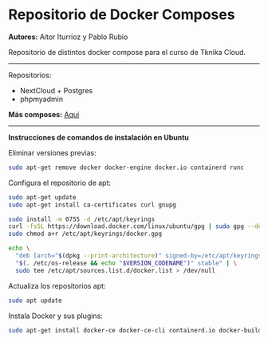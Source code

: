 # Repositorio de Docker Composes

**Autores:** Aitor Iturrioz y Pablo Rubio

Repositorio de distintos docker compose para el curso de Tknika Cloud.

---

Repositorios:

* NextCloud + Postgres
* phpmyadmin

**Más composes:** [Aquí](https://github.com/docker/awesome-compose)

---

**Instrucciones de comandos de  instalación en Ubuntu**

Eliminar versiones previas:

```bash
sudo apt-get remove docker docker-engine docker.io containerd runc
```

Configura el repositorio de apt:

```bash
sudo apt-get update
sudo apt-get install ca-certificates curl gnupg
```

```bash
sudo install -m 0755 -d /etc/apt/keyrings
curl -fsSL https://download.docker.com/linux/ubuntu/gpg | sudo gpg --dearmor -o /etc/apt/keyrings/docker.gpg
sudo chmod a+r /etc/apt/keyrings/docker.gpg
```

```bash
echo \
  "deb [arch="$(dpkg --print-architecture)" signed-by=/etc/apt/keyrings/docker.gpg] https://download.docker.com/linux/ubuntu \
  "$(. /etc/os-release && echo "$VERSION_CODENAME")" stable" | \
  sudo tee /etc/apt/sources.list.d/docker.list > /dev/null
```

Actualiza los repositorios apt:

```bash
sudo apt update
```

Instala Docker y sus plugins:

```bash
sudo apt-get install docker-ce docker-ce-cli containerd.io docker-buildx-plugin docker-compose-plugin
```
